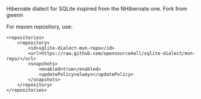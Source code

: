 Hibernate dialect for SQLite inspired from the NHibernate one.
Fork from gwenn 

For maven repository, use: 

    <repositories>
        <repository>
            <id>sqlite-dialect-mvn-repo</id>
            <url>https://raw.github.com/opensource4all/sqlite-dialect/mvn-repo/</url>
            <snapshots>
                <enabled>true</enabled>
                <updatePolicy>always</updatePolicy>
            </snapshots>
        </repository>
    </repositories>


